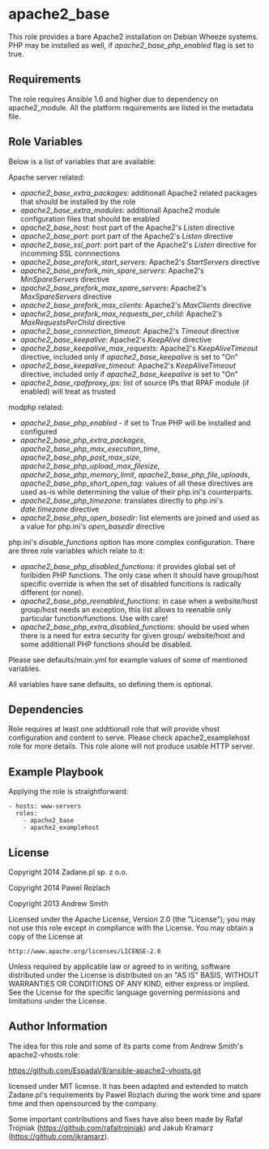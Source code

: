 apache2_base
========

This role provides a bare Apache2 installation on Debian Wheeze systems.
PHP may be installed as well, if *apache2_base_php_enabled* flag is set to true.

Requirements
------------

The role requires Ansible 1.6 and higher due to dependency on apache2_module.
All the platform requirements are listed in the metadata file.

Role Variables
--------------

Below is a list of variables that are available:

Apache server related:
- *apache2_base_extra_packages*: additionall Apache2 related packages that should be
    installed by the role
- *apache2_base_extra_modules*: additionall Apache2 module configuration files that
    should be enabled
- *apache2_base_host*: host part of the Apache2's *Listen* directive
- *apache2_base_port*: port part of the Apache2's *Listen* directive
- *apache2_base_ssl_port*: port part of the Apache2's *Listen* directive for incomming
    SSL connnections
- *apache2_base_prefork_start_servers*: Apache2's *StartServers* directive
- *apache2_base_prefork_min_spare_servers*: Apache2's *MinSpareServers* directive
- *apache2_base_prefork_max_spare_servers*: Apache2's *MaxSpareServers* directive
- *apache2_base_prefork_max_clients*: Apache2's *MaxClients* directive
- *apache2_base_prefork_max_requests_per_child*: Apache2's *MaxRequestsPerChild*
    directive
- *apache2_base_connection_timeout*: Apache2's *Timeout* directive
- *apache2_base_keepalive*: Apache2's *KeepAlive* directive
- *apache2_base_keepalive_max_requests*: Apache2's *KeepAliveTimeout* directive, included
     only if *apache2_base_keepalive* is set to "On"
- *apache2_base_keepalive_timeout*: Apache2's *KeepAliveTimeout* directive, included only
    if *apache2_base_keepalive* is set to "On"
- *apache2_base_rpafproxy_ips*: list of source IPs that RPAF module (if
  enabled) will treat as trusted

modphp related:
- *apache2_base_php_enabled* - if set to True PHP will be installed and configured
- *apache2_base_php_extra_packages*, *apache2_base_php_max_execution_time*, *apache2_base_php_post_max_size*,
    *apache2_base_php_upload_max_filesize*, *apache2_base_php_memory_limit*, *apache2_base_php_file_uploads*,
    *apache2_base_php_short_open_tag*: values of all these directives are used as-is while
    determining the value of their php.ini's counterparts.
- *apache2_base_php_timezone*: translates directly to php.ini's *date.timezone* directive
- *apache2_base_php_open_basedir*: list elements are joined and used as a value for php.ini's
    *open_basedir* directive

php.ini's *disable_functions* option has more complex configuration. There are three
    role variables which relate to it:
- *apache2_base_php_disabled_functions*: it provides global set of foribiden PHP functions. The
    only case when it should have group/host specific override is when the set of
    disabled funcitions is radically different (or none).
- *apache2_base_php_reenabled_functions*: in case when a website/host group/host needs an exception,
    this list allows to reenable only particular function/functions. Use with care!
- *apache2_base_php_extra_disabled_functions*: should be used when there is a need for extra security
    for given group/ website/host and some additionall PHP functions should be disabled.

Please see defaults/main.yml for example values of some of mentioned variables.

All variables have sane defaults, so defining them is optional.

Dependencies
------------

Role requires at least one additionall role that will provide vhost configuration
and content to serve. Please check apache2_examplehost role for more details.
This role alone will not produce usable HTTP server.

Example Playbook
-------------------------

Applying the role is straightforward:

```
- hosts: www-servers
  roles:
    - apache2_base
    - apache2_examplehost
```

License
-------

Copyright 2014 Zadane.pl sp. z o.o.

Copyright 2014 Pawel Rozlach

Copyright 2013 Andrew Smith

Licensed under the Apache License, Version 2.0 (the "License");
you may not use this role except in compliance with the License.
You may obtain a copy of the License at

    http://www.apache.org/licenses/LICENSE-2.0

Unless required by applicable law or agreed to in writing, software
distributed under the License is distributed on an "AS IS" BASIS,
WITHOUT WARRANTIES OR CONDITIONS OF ANY KIND, either express or implied.
See the License for the specific language governing permissions and
limitations under the License.


Author Information
------------------

The idea for this role and some of its parts come from Andrew Smith's apache2-vhosts
role:

https://github.com/EspadaV8/ansible-apache2-vhosts.git

licensed under MIT license. It has been adapted and extended to match Zadane.pl's
requirements by Pawel Rozlach during the work time and spare time and then
opensourced by the company.

Some important contributions and fixes have also been made by Rafał Trójniak
(https://github.com/rafaltrojniak) and Jakub Kramarz (https://github.com/jkramarz).
